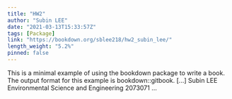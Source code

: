 ```yaml
---
title: "HW2"
author: "Subin LEE"
date: "2021-03-13T15:33:57Z"
tags: [Package]
link: "https://bookdown.org/sblee218/hw2_subin_lee/"
length_weight: "5.2%"
pinned: false
---
```


This is a minimal example of using the bookdown package to write a book. The output format for this example is bookdown::gitbook. [...] Subin LEE Environmental Science and Engineering 2073071  ...
